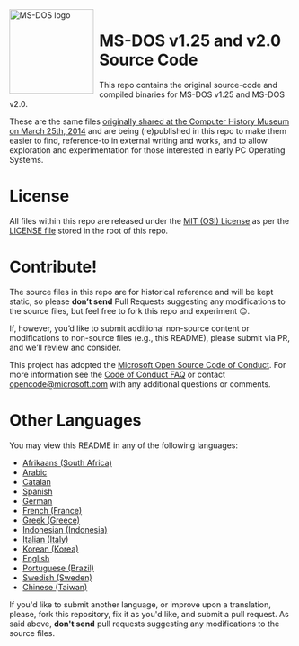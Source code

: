 <img width="150" height="150" align="left" style="float: left; margin: 0 10px 0 0;" alt="MS-DOS logo" src="https://github.com/Microsoft/MS-DOS/blob/master/msdos-logo.png">   

# MS-DOS v1.25 and v2.0 Source Code
This repo contains the original source-code and compiled binaries for MS-DOS v1.25 and MS-DOS v2.0.

These are the same files [originally shared at the Computer History Museum on March 25th, 2014](http://www.computerhistory.org/atchm/microsoft-ms-dos-early-source-code/) and are being (re)published in this repo to make them easier to find, reference-to in external writing and works, and to allow exploration and experimentation for those interested in early PC Operating Systems.  

# License
All files within this repo are released under the [MIT (OSI) License]( https://en.wikipedia.org/wiki/MIT_License) as per the [LICENSE file](https://github.com/Microsoft/MS-DOS/blob/master/LICENSE.md) stored in the root of this repo.

# Contribute!
The source files in this repo are for historical reference and will be kept static, so please **don’t send** Pull Requests suggesting any modifications to the source files, but feel free to fork this repo and experiment 😊.  

If, however, you’d like to submit additional non-source content or modifications to non-source files (e.g., this README), please submit via PR, and we’ll review and consider.

This project has adopted the [Microsoft Open Source Code of Conduct](https://opensource.microsoft.com/codeofconduct/).  For more information see the [Code of Conduct FAQ](https://opensource.microsoft.com/codeofconduct/faq/) or contact [opencode@microsoft.com](mailto:opencode@microsoft.com) with any additional questions or comments.

# Other Languages
You may view this README in any of the following languages:
- [Afrikaans (South Africa)](https://github.com/Microsoft/MS-DOS/blob/master/README.af-ZA.md)
- [Arabic](https://github.com/Microsoft/MS-DOS/blob/master/README.ar-AR.md)
- [Catalan](https://github.com/Microsoft/MS-DOS/blob/master/README.ca.md)
- [Spanish](https://github.com/Microsoft/MS-DOS/blob/master/README.es.md)
- [German](https://github.com/Microsoft/MS-DOS/blob/master/README.de.md)
- [French (France)](https://github.com/Microsoft/MS-DOS/blob/master/README.fr-FR.md)
- [Greek (Greece)](https://github.com/Microsoft/MS-DOS/blob/master/README.el-GR.md)
- [Indonesian (Indonesia)](https://github.com/Microsoft/MS-DOS/blob/master/README.id-ID.md)
- [Italian (Italy)](https://github.com/Microsoft/MS-DOS/blob/master/README.it-IT.md)
- [Korean (Korea)](https://github.com/Microsoft/MS-DOS/blob/master/README.ko-KR.md)
- [English](https://github.com/Microsoft/MS-DOS/blob/master/README.md)
- [Portuguese (Brazil)](https://github.com/Microsoft/MS-DOS/blob/master/README.pt-BR.md)
- [Swedish (Sweden)](https://github.com/Microsoft/MS-DOS/blob/master/README.sv-SE.md)
- [Chinese (Taiwan)](https://github.com/Microsoft/MS-DOS/blob/master/README.zh-TW.md)

If you'd like to submit another language, or improve upon a translation, please, fork this repository, fix it as you'd like, and submit a pull request. As said above, **don't send** pull requests suggesting any modifications to the source files.